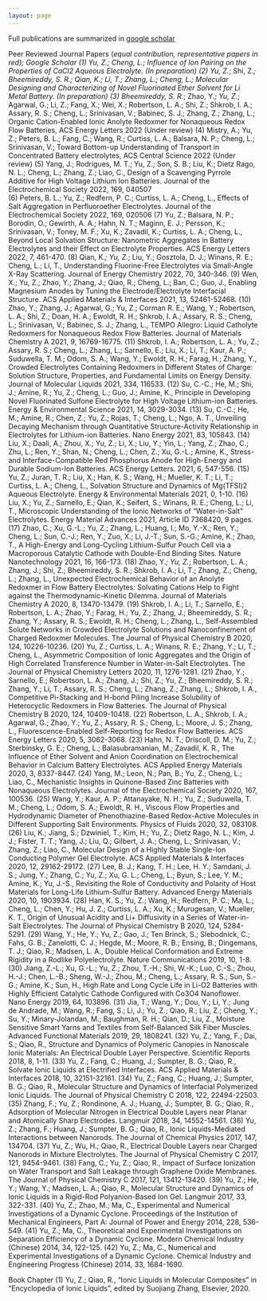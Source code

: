 ```yaml
---
layout: page
---
```


Full publications are summarized in [google scholar](https://scholar.google.com/citations?hl=en&user=vdyQoyoAAAAJ&view_op=list_works&sortby=pubdate)

Peer Reviewed Journal Papers (*equal contribution, representative papers in red); Google Scholar
(1)	Yu, Z.; Cheng, L.; Influence of Ion Pairing on the Properties of CaCl2 Aqueous Electrolyte. (In preparation) 
(2)	Yu, Z.*; Shi, Z.*; Bheemireddy, S. R.; Qian, K.; Li, T.; Zhang, L.; Cheng, L.; Molecular Designing and Characterizing of Novel Fluorinated Ether Solvent for Li Metal Battery. (In preparation)
(3)	Bheemireddy, S. R.*; Zhao, Y.*; Yu, Z.*; Agarwal, G.; Li, Z.; Fang, X.; Wei, X.; Robertson, L. A.; Shi, Z.; Shkrob, I. A.; Assary, R. S.; Cheng, L.; Srinivasan, V.; Babinec, S. J.; Zhang, Z.; Zhang, L.; Organic Cation-Enabled Ionic Anolyte Redoxmer for Nonaqueous Redox Flow Batteries, ACS Energy Letters 2022 (Under review)
(4)	Mistry, A.; Yu, Z.; Peters, B. L.; Fang, C.; Wang, R.; Curtiss, L. A.; Balsara, N. P.; Cheng, L.; Srinivasan, V.; Toward Bottom-up Understanding of Transport in Concentrated Battery electrolytes, ACS Central Science 2022 (Under review)
(5)	Yang, J.; Rodrigues, M. T.; Yu, Z.; Son, S. B.; Liu, K.; Dietz Rago, N. L.; Cheng, L.; Zhang, Z.; Liao, C., Design of a Scavenging Pyrrole Additive for High Voltage Lithium Ion Batteries. Journal of the Electrochemical Society 2022, 169, 040507  
(6)	Peters, B. L.; Yu, Z.; Redfern, P. C.; Curtiss, L. A.; Cheng, L., Effects of Salt Aggregation in Perfluoroether Electrolytes. Journal of the Electrochemical Society 2022, 169, 020506
(7)	Yu, Z.; Balsara, N. P.; Borodin, O.; Gewirth, A. A.; Hahn, N. T.; Maginn, E. J.; Persson, K.; Srinivasan, V.; Toney, M. F.; Xu, K.; Zavadil, K.; Curtiss, L. A.; Cheng, L., Beyond Local Solvation Structure:  Nanometric Aggregates in Battery Electrolytes and their Effect on Electrolyte Properties. ACS Energy Letters 2022, 7, 461-470. 
(8)	Qian, K.*; Yu, Z.*; Liu, Y.; Gosztola, D. J.; Winans, R. E.; Cheng, L.; Li, T., Understanding Fluorine-Free Electrolytes via Small-Angle X-Ray Scattering. Journal of Energy Chemistry 2022, 70, 340-346. 
(9)	Wen, X.; Yu, Z.; Zhao, Y.; Zhang, J.; Qiao, R.; Cheng, L.; Ban, C.; Guo, J., Enabling Magnesium Anodes by Tuning the Electrode/Electrolyte Interfacial Structure. ACS Applied Materials & Interfaces 2021, 13, 52461-52468.
(10)	Zhao, Y.; Zhang, J.; Agarwal, G.; Yu, Z.; Corman R. E.; Wang, Y.; Robertson, L. A.; Shi, Z.; Doan, H. A.; Ewoldt, R. H.; Shkrob, I. A.; Assary, R. S.; Cheng, L.; Srinivasan, V.; Babinec, S. J.; Zhang, L., TEMPO Allegro: Liquid Catholyte Redoxmers for Nonaqueous Redox Flow Batteries. Journal of Materials Chemistry A 2021, 9, 16769-16775. 
(11)	Shkrob, I. A.; Robertson, L. A.; Yu, Z.; Assary, R. S.; Cheng, L.; Zhang, L.; Sarnello, E.; Liu, X.; Li, T.; Kaur, A. P.; Suduwella, T. M.; Odom, S. A.; Wang, Y.; Ewoldt, R. H.; Farag, H.; Zhang, Y., Crowded Electrolytes Containing Redoxmers in Different States of Charge: Solution Structure, Properties, and Fundamental Limits on Energy Density. Journal of Molecular Liquids 2021, 334, 116533.
(12)	Su, C.-C.; He, M.; Shi, J.; Amine, R.; Yu, Z.; Cheng, L.; Guo, J.; Amine, K., Principle in Developing Novel Fluorinated Sulfone Electrolyte for High Voltage Lithium-ion Batteries. Energy & Environmental Science 2021, 14, 3029-3034. 
(13)	Su, C.-C.; He, M.; Amine, R.; Chen, Z.; Yu, Z.; Rojas, T.; Cheng, L.; Ngo, A. T., Unveiling Decaying Mechanism through Quantitative Structure-Activity Relationship in Electrolytes for Lithium-ion Batteries. Nano Energy 2021, 83, 105843.
(14)	Liu, X.; Daali, A.; Zhou, X.; Yu, Z.; Li, X.; Liu, Y.; Yin, L.; Yang, Z.; Zhao, C.; Zhu, L.; Ren, Y.; Shan, N.; Cheng, L.; Chen, Z.; Xu, G.-L.; Amine, K., Stress- and Interface-Compatible Red Phosphorus Anode for High-Energy and Durable Sodium-Ion Batteries. ACS Energy Letters. 2021, 6, 547-556.
(15)	Yu, Z.; Juran, T. R.; Liu, X.; Han, K. S.; Wang, H.; Mueller, K. T.; Li, T.; Curtiss, L. A.; Cheng, L., Solvation Structure and Dynamics of Mg(TFSI)2 Aqueous Electrolyte. Energy & Environmental Materials 2021, 0, 1-10. 
(16)	Liu, X.; Yu, Z.; Sarnello, E.; Qian, K.; Seifert, S.; Winans, R. E.; Cheng, L.; Li, T., Microscopic Understanding of the Ionic Networks of “Water-in-Salt” Electrolytes. Energy Material Advances 2021, Article ID 7368420, 9 pages.
(17)	Zhao, C.; Xu, G.-L.; Yu, Z.; Zhang, L.; Huang, I.; Mo, Y.-X.; Ren, Y.; Cheng, L.; Sun, C.-J.; Ren, Y.; Zuo, X.; Li, J.-T.; Sun, S.-G.; Amine, K.; Zhao, T., A High-Energy and Long-Cycling Lithium-Sulfur Pouch Cell via a Macroporous Catalytic Cathode with Double-End Binding Sites. Nature Nanotechnology 2021, 16, 166-173. 
(18)	Zhao, Y.*; Yu, Z.*; Robertson, L. A.; Zhang, J.; Shi, Z.; Bheemireddy, S. R.; Shkrob, I. A.; Li, T.; Zhang, Z.; Cheng, L.; Zhang, L., Unexpected Electrochemical Behavior of an Anolyte Redoxmer in Flow Battery Electrolytes: Solvating Cations Help to Fight against the Thermodynamic–Kinetic Dilemma. Journal of Materials Chemistry A 2020, 8, 13470-13479.
(19)	Shkrob, I. A.; Li, T.; Sarnello, E.; Robertson, L. A.; Zhao, Y.; Farag, H.; Yu, Z.; Zhang, J.; Bheemireddy, S. R.; Zhang, Y.; Assary, R. S.; Ewoldt, R. H.; Cheng, L.; Zhang, L., Self-Assembled Solute Networks in Crowded Electrolyte Solutions and Nanoconfinement of Charged Redoxmer Molecules. The Journal of Physical Chemistry B 2020, 124, 10226-10236.
(20)	Yu, Z.; Curtiss, L. A.; Winans, R. E.; Zhang, Y.; Li, T.; Cheng, L., Asymmetric Composition of Ionic Aggregates and the Origin of High Correlated Transference Number in Water-in-Salt Electrolytes. The Journal of Physical Chemistry Letters 2020, 11, 1276-1281.
(21)	Zhao, Y.; Sarnello, E.; Robertson, L. A.; Zhang, J.; Shi, Z.; Yu, Z.; Bheemireddy, S. R.; Zhang, Y.; Li, T.; Assary, R. S.; Cheng, L.; Zhang, Z.; Zhang, L.; Shkrob, I. A., Competitive Pi-Stacking and H-bond Piling Increase Solubility of Heterocyclic Redoxmers in Flow Batteries. The Journal of Physical Chemistry B 2020, 124, 10409-10418.
(22)	Robertson, L. A.; Shkrob, I. A.; Agarwal, G.; Zhao, Y.; Yu, Z.; Assary, R. S.; Cheng, L.; Moore, J. S.; Zhang, L., Fluorescence-Enabled Self-Reporting for Redox Flow Batteries. ACS Energy Letters 2020, 5, 3062-3068.
(23)	Hahn, N. T.; Driscoll, D. M.; Yu, Z.; Sterbinsky, G. E.; Cheng, L.; Balasubramanian, M.; Zavadil, K. R., The Influence of Ether Solvent and Anion Coordination on Electrochemical Behavior in Calcium Battery Electrolytes. ACS Applied Energy Materials 2020, 3, 8337-8447.
(24)	Yang, M.; Leon, N.; Pan, B.; Yu, Z.; Cheng, L.; Liao, C., Mechanistic Insights in Quinone-Based Zinc Batteries with Nonaqueous Electrolytes. Journal of the Electrochemical Society 2020, 167, 100536.
(25)	Wang, Y.; Kaur, A. P.; Attanayake, N. H.; Yu, Z.; Suduwella, T. M.; Cheng, L.; Odom, S. A.; Ewoldt, R. H., Viscous Flow Properties and Hydrodynamic Diameter of Phenothiazine-Based Redox-Active Molecules in Different Supporting Salt Environments. Physics of Fluids 2020, 32, 083108.
(26)	Liu, K.; Jiang, S.; Dzwiniel, T.; Kim, H.; Yu, Z.; Dietz Rago, N. L.; Kim, J. J.; Fister, T. T.; Yang, J.; Liu, Q.; Gilbert, J. A.; Cheng, L.; Srinivasan, V.; Zhang, Z.; Liao, C., Molecular Design of a Highly Stable Single-Ion Conducting Polymer Gel Electrolyte. ACS Applied Materials & Interfaces 2020, 12, 29162-29172.
(27)	Lee, B. J.; Kang, T. H.; Lee, H. Y.; Samdani, J. S.; Jung, Y.; Zhang, C.; Yu, Z.; Xu, G. L.; Cheng, L.; Byun, S.; Lee, Y. M.; Amine, K.; Yu, J.-S., Revisiting the Role of Conductivity and Polarity of Host Materials for Long-Life Lithium-Sulfur Battery. Advanced Energy Materials 2020, 10, 1903934.
(28)	Han, K. S.; Yu, Z.; Wang, H.; Redfern, P. C.; Ma, L.; Cheng, L.; Chen, Y.; Hu, J. Z.; Curtiss, L. A.; Xu, K.; Murugesan, V.; Mueller, K. T., Origin of Unusual Acidity and Li+ Diffusivity in a Series of Water-in-Salt Electrolytes. The Journal of Physical Chemistry B 2020, 124, 5284-5291.
(29)	Wang, Y.; He, Y.; Yu, Z.; Gao, J.; Ten Brinck, S.; Slebodnick, C.; Fahs, G. B.; Zanelotti, C. J.; Hegde, M.; Moore, R. B.; Ensing, B.; Dingemans, T. J.; Qiao, R.; Madsen, L. A., Double Helical Conformation and Extreme Rigidity in a Rodlike Polyelectrolyte. Nature Communications 2019, 10, 1-8.
(30)	Jiang, Z.-L.; Xu, G.-L.; Yu, Z.; Zhou, T.-H.; Shi, W.-K.; Luo, C.-S.; Zhou, H.-J.; Chen, L.-B.; Sheng, W.-J.; Zhou, M.; Cheng, L.; Assary, R. S.; Sun, S.-G.; Amine, K.; Sun, H., High Rate and Long Cycle Life in Li-O2 Batteries with Highly Efficient Catalytic Cathode Configured with Co3O4 Nanoflower. Nano Energy 2019, 64, 103896.
(31)	Jia, T.; Wang, Y.; Dou, Y.; Li, Y.; Jung de Andrade, M.; Wang, R.; Fang, S.; Li, J.; Yu, Z.; Qiao, R.; Liu, Z.; Cheng, Y.; Su, Y.; Minary-Jolandan, M.; Baughman, R. H.; Qian, D.; Liu, Z., Moisture Sensitive Smart Yarns and Textiles from Self-Balanced Silk Fiber Muscles. Advanced Functional Materials 2019, 29, 1808241.
(32)	Yu, Z.; Yang, F.; Dai, S.; Qiao, R., Structure and Dynamics of Polymeric Canopies in Nanoscale Ionic Materials: An Electrical Double Layer Perspective. Scientific Reports 2018, 8, 1-11.
(33)	Yu, Z.; Fang, C.; Huang, J.; Sumpter, B. G.; Qiao, R., Solvate Ionic Liquids at Electrified Interfaces. ACS Applied Materials & Interfaces 2018, 10, 32151-32161.
(34)	Yu, Z.; Fang, C.; Huang, J.; Sumpter, B. G.; Qiao, R., Molecular Structure and Dynamics of Interfacial Polymerized Ionic Liquids. The Journal of Physical Chemistry C 2018, 122, 22494-22503.
(35)	Zhang, F.; Yu, Z.; Rondinone, A. J.; Huang, J.; Sumpter, B. G.; Qiao, R., Adsorption of Molecular Nitrogen in Electrical Double Layers near Planar and Atomically Sharp Electrodes. Langmuir 2018, 34, 14552-14561.
(36)	Yu, Z.; Zhang, F.; Huang, J.; Sumpter, B. G.; Qiao, R., Ionic Liquids-Mediated Interactions between Nanorods. The Journal of Chemical Physics 2017, 147, 134704.
(37)	Yu, Z.; Wu, H.; Qiao, R., Electrical Double Layers near Charged Nanorods in Mixture Electrolytes. The Journal of Physical Chemistry C 2017, 121, 9454-9461.
(38)	Fang, C.; Yu, Z.; Qiao, R., Impact of Surface Ionization on Water Transport and Salt Leakage through Graphene Oxide Membranes. The Journal of Physical Chemistry C 2017, 121, 13412-13420.
(39)	Yu, Z.; He, Y.; Wang, Y.; Madsen, L. A.; Qiao, R., Molecular Structure and Dynamics of Ionic Liquids in a Rigid-Rod Polyanion-Based Ion Gel. Langmuir 2017, 33, 322-331.
(40)	Yu, Z.; Zhao, M.; Ma, C., Experimental and Numerical Investigations of a Dynamic Cyclone. Proceedings of the Institution of Mechanical Engineers, Part A: Journal of Power and Energy 2014, 228, 536-549.
(41)	Yu, Z.; Ma, C., Theoretical and Experimental Investigations on Separation Efficiency of a Dynamic Cyclone. Modern Chemical Industry (Chinese) 2014, 34, 122-125.
(42)	Yu, Z.; Ma, C., Numerical and Experimental Investigations of a Dynamic Cyclone. Chemical Industry and Engineering Progress (Chinese) 2014, 33, 1684-1690.

Book Chapter
(1)	Yu, Z.; Qiao, R., “Ionic Liquids in Molecular Composites” in “Encyclopedia of Ionic Liquids”, edited by Suojiang Zhang, Elsevier, 2020.

